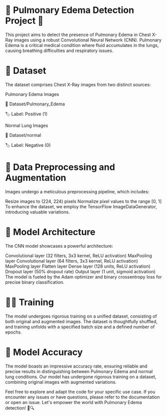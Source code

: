 # 🌟 Pulmonary Edema Detection Project 🌟 
This project aims to detect the presence of Pulmonary Edema in Chest X-Ray images using a robust Convolutional Neural Network (CNN). Pulmonary Edema is a critical medical condition where fluid accumulates in the lungs, causing breathing difficulties and respiratory issues.

# 📸 Dataset
The dataset comprises Chest X-Ray images from two distinct sources:

Pulmonary Edema Images

📁 Dataset/Pulmonary_Edema

🏷️ Label: Positive (1)

Normal Lung Images

📁 Dataset/normal

🏷️ Label: Negative (0)

# 🚀 Data Preprocessing and Augmentation
Images undergo a meticulous preprocessing pipeline, which includes:

Resize images to (224, 224) pixels
Normalize pixel values to the range [0, 1]
To enhance the dataset, we employ the TensorFlow ImageDataGenerator, introducing valuable variations.

# 🧠 Model Architecture
The CNN model showcases a powerful architecture:

Convolutional layer (32 filters, 3x3 kernel, ReLU activation)
MaxPooling layer
Convolutional layer (64 filters, 3x3 kernel, ReLU activation)
MaxPooling layer
Flatten layer
Dense layer (128 units, ReLU activation)
Dropout layer (50% dropout rate)
Output layer (1 unit, sigmoid activation)
The model is fueled by the Adam optimizer and binary crossentropy loss for precise binary classification.

# 🏋️‍♀️ Training
The model undergoes rigorous training on a unified dataset, consisting of both original and augmented images. The dataset is thoughtfully shuffled, and training unfolds with a specified batch size and a defined number of epochs.

# 🎯 Model Accuracy
The model boasts an impressive accuracy rate, ensuring reliable and precise results in distinguishing between Pulmonary Edema and normal lung conditions. Our model has undergone rigorous training on a dataset, combining original images with augmented variations.

Feel free to explore and adapt the code for your specific use case. If you encounter any issues or have questions, please refer to the documentation or open an issue. Let's empower the world with Pulmonary Edema detection! 💪🔍
